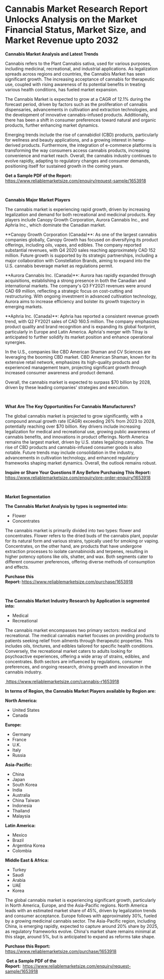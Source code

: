 <p><h1>Cannabis Market Research Report Unlocks Analysis on the Market Financial Status, Market Size, and Market Revenue upto 2032</h1></p><p><strong>Cannabis Market Analysis and Latest Trends</strong></p>
<p><p>Cannabis refers to the Plant Cannabis sativa, used for various purposes, including medicinal, recreational, and industrial applications. As legalization spreads across regions and countries, the Cannabis Market has seen significant growth. The increasing acceptance of cannabis for therapeutic use, coupled with rising awareness of its potential benefits in treating various health conditions, has fueled market expansion.</p><p>The Cannabis Market is expected to grow at a CAGR of 12.1% during the forecast period, driven by factors such as the proliferation of cannabis dispensaries, advancements in cultivation and extraction technologies, and the development of innovative cannabis-infused products. Additionally, there has been a shift in consumer preferences toward natural and organic products, further enhancing market dynamics.</p><p>Emerging trends include the rise of cannabidiol (CBD) products, particularly for wellness and beauty applications, and a growing interest in hemp-derived products. Furthermore, the integration of e-commerce platforms is transforming the way consumers access cannabis products, increasing convenience and market reach. Overall, the cannabis industry continues to evolve rapidly, adapting to regulatory changes and consumer demands, positioning itself for sustained growth in the coming years.</p></p>
<p><strong>Get a Sample PDF of the Report:&nbsp;</strong> <a href="https://www.reliablemarketsize.com/enquiry/request-sample/1653918?utm_campaign=2989&utm_medium=2&utm_source=Github&utm_content=ia&utm_term=18042025&utm_id=cannabis">https://www.reliablemarketsize.com/enquiry/request-sample/1653918</a></p>
<p>&nbsp;</p>
<p><strong>Cannabis Major Market Players</strong></p>
<p><p>The cannabis market is experiencing rapid growth, driven by increasing legalization and demand for both recreational and medicinal products. Key players include Canopy Growth Corporation, Aurora Cannabis Inc., and Aphria Inc., which dominate the Canadian market.</p><p>**Canopy Growth Corporation (Canada)**: As one of the largest cannabis companies globally, Canopy Growth has focused on diversifying its product offerings, including oils, vapes, and edibles. The company reported substantial revenues, with Q4 2020 sales reaching approximately CAD 152 million. Future growth is supported by its strategic partnerships, including a major collaboration with Constellation Brands, aiming to expand into the U.S. cannabis beverage market as regulations permit.</p><p>**Aurora Cannabis Inc. (Canada)**: Aurora has rapidly expanded through acquisitions, establishing a strong presence in both the Canadian and international markets. The company's Q3 FY2021 revenues were around CAD 69 million, reflecting a strategic focus on cost-cutting and restructuring. With ongoing investment in advanced cultivation technology, Aurora aims to increase efficiency and bolster its growth trajectory in emerging markets.</p><p>**Aphria Inc. (Canada)**: Aphria has reported a consistent revenue growth trend, with Q2 FY2021 sales of CAD 160.5 million. The company emphasizes product quality and brand recognition and is expanding its global footprint, particularly in Europe and Latin America. Aphria's merger with Tilray is anticipated to further solidify its market position and enhance operational synergies.</p><p>In the U.S., companies like CBD American Shaman and CV Sciences are leveraging the booming CBD market. CBD American Shaman, known for its extensive retail network, emphasizes its high-quality products and experienced management team, projecting significant growth through increased consumer awareness and product demand.</p><p>Overall, the cannabis market is expected to surpass $70 billion by 2028, driven by these leading companies' strategies and execution.</p></p>
<p>&nbsp;</p>
<p><strong>What Are The Key Opportunities For Cannabis Manufacturers?</strong></p>
<p><p>The global cannabis market is projected to grow significantly, with a compound annual growth rate (CAGR) exceeding 26% from 2023 to 2028, potentially reaching over $70 billion. Key drivers include increasing legalization for medical and recreational use, growing public awareness of cannabis benefits, and innovations in product offerings. North America remains the largest market, driven by U.S. states legalizing cannabis. The rise of CBD products and cannabis-infused consumer goods is also notable. Future trends may include consolidation in the industry, advancements in cultivation technology, and enhanced regulatory frameworks shaping market dynamics. Overall, the outlook remains robust.</p></p>
<p><strong>Inquire or Share Your Questions If Any Before Purchasing This Report:</strong> <a href="https://www.reliablemarketsize.com/enquiry/pre-order-enquiry/1653918?utm_campaign=2989&utm_medium=2&utm_source=Github&utm_content=ia&utm_term=18042025&utm_id=cannabis">https://www.reliablemarketsize.com/enquiry/pre-order-enquiry/1653918</a></p>
<p>&nbsp;</p>
<p><strong>Market Segmentation</strong></p>
<p><strong>The Cannabis Market Analysis by types is segmented into:</strong></p>
<p><ul><li>Flower</li><li>Concentrates</li></ul></p>
<p><p>The cannabis market is primarily divided into two types: flower and concentrates. Flower refers to the dried buds of the cannabis plant, popular for its natural form and various strains, typically used for smoking or vaping. Concentrates, on the other hand, are products that have undergone extraction processes to isolate cannabinoids and terpenes, resulting in higher potency options like oils, shatter, and wax. Both segments cater to different consumer preferences, offering diverse methods of consumption and effects.</p></p>
<p><strong>Purchase this Report:&nbsp;</strong><a href="https://www.reliablemarketsize.com/purchase/1653918?utm_campaign=2989&utm_medium=2&utm_source=Github&utm_content=ia&utm_term=18042025&utm_id=cannabis">https://www.reliablemarketsize.com/purchase/1653918</a></p>
<p>&nbsp;</p>
<p><strong>The Cannabis Market Industry Research by Application is segmented into:</strong></p>
<p><ul><li>Medical</li><li>Recreational</li></ul></p>
<p><p>The cannabis market encompasses two primary sectors: medical and recreational. The medical cannabis market focuses on providing products to patients seeking relief from ailments through therapeutic properties. This includes oils, tinctures, and edibles tailored for specific health conditions. Conversely, the recreational market caters to adults looking for psychoactive experiences, offering a wide array of strains, edibles, and concentrates. Both sectors are influenced by regulations, consumer preferences, and ongoing research, driving growth and innovation in the cannabis industry.</p></p>
<p><a href="https://www.reliablemarketsize.com/cannabis-r1653918?utm_campaign=2989&utm_medium=2&utm_source=Github&utm_content=ia&utm_term=18042025&utm_id=cannabis">&nbsp;https://www.reliablemarketsize.com/cannabis-r1653918</a></p>
<p><strong>In terms of Region, the Cannabis Market Players available by Region are:</strong></p>
<p>
    <p> <strong> North America: </strong>
        <ul>
            <li>United States</li>
            <li>Canada</li>
        </ul>
        </p> 
    <p> <strong> Europe: </strong>
        <ul>
            <li>Germany</li>
            <li>France</li>
            <li>U.K.</li>
            <li>Italy</li>
            <li>Russia</li>
        </ul>
        </p> 
    <p> <strong> Asia-Pacific: </strong>
        <ul>
            <li>China</li>
            <li>Japan</li>
            <li>South Korea</li>
            <li>India</li>
            <li>Australia</li>
            <li>China Taiwan</li>
            <li>Indonesia</li>
            <li>Thailand</li>
            <li>Malaysia</li>
        </ul>
        </p> 
    <p> <strong> Latin America: </strong>
        <ul>
            <li>Mexico</li>
            <li>Brazil</li>
            <li>Argentina Korea</li>
            <li>Colombia</li>
        </ul>
        </p> 
    <p> <strong> Middle East & Africa: </strong>
        <ul>
            <li>Turkey</li>
            <li>Saudi</li>
            <li>Arabia</li>
            <li>UAE</li>
            <li>Korea</li>
        </ul>
    </p>
    </p>
<p><p>The global cannabis market is experiencing significant growth, particularly in North America, Europe, and the Asia-Pacific regions. North America leads with an estimated market share of 45%, driven by legalization trends and consumer acceptance. Europe follows with approximately 30%, fueled by a growing medicinal cannabis sector. The Asia-Pacific region, including China, is emerging rapidly, expected to capture around 20% share by 2025, as regulatory frameworks evolve. China's market share remains minimal at this stage, around 5%, but is anticipated to expand as reforms take shape.</p></p>
<p><strong>Purchase this Report: </strong><a href="https://www.reliablemarketsize.com/purchase/1653918?utm_campaign=2989&utm_medium=2&utm_source=Github&utm_content=ia&utm_term=18042025&utm_id=cannabis">https://www.reliablemarketsize.com/purchase/1653918</a></p>
<p>&nbsp;<strong>Get a Sample PDF of the Report:&nbsp;&nbsp;</strong><a href="https://www.reliablemarketsize.com/enquiry/request-sample/1653918?utm_campaign=2989&utm_medium=2&utm_source=Github&utm_content=ia&utm_term=18042025&utm_id=cannabis">https://www.reliablemarketsize.com/enquiry/request-sample/1653918</a></p>
<p><strong></strong></p>
<p><p></p><p></p><p></p></p>